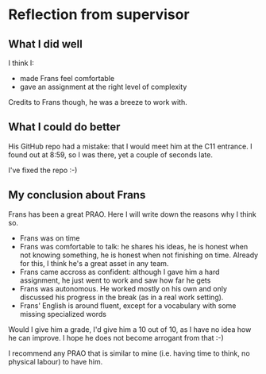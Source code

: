 # Reflection from supervisor

## What I did well

I think I:

- made Frans feel comfortable
- gave an assignment at the right level of complexity

Credits to Frans though, he was a breeze to work with.

## What I could do better

His GitHub repo had a mistake: that I would
meet him at the C11 entrance. I found out at 8:59,
so I was there, yet a couple of seconds late.

I've fixed the repo :-)

## My conclusion about Frans

Frans has been a great PRAO. Here I will write down the reasons why I think so.

- Frans was on time
- Frans was comfortable to talk: he shares his ideas,
  he is honest when not knowing something,
  he is honest when not finishing on time.
  Already for this, I think he's a great
  asset in any team.
- Frans came accross as confident: although I gave him a hard assignment,
  he just went to work and saw how far he gets
- Frans was autonomous. He worked mostly on his own and only discussed
  his progress in the break (as in a real work setting). 
- Frans' English is around fluent, except for a vocabulary with
  some missing specialized words

Would I give him a grade, I'd give him a 10 out of 10,
as I have no idea how he can improve.
I hope he does not become arrogant from that :-)

I recommend any PRAO that is similar to mine (i.e. having time
to think, no physical labour) to have him.

